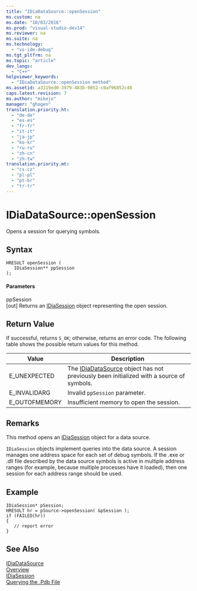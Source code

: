 ```yaml
---
title: "IDiaDataSource::openSession"
ms.custom: na
ms.date: "10/03/2016"
ms.prod: "visual-studio-dev14"
ms.reviewer: na
ms.suite: na
ms.technology: 
  - "vs-ide-debug"
ms.tgt_pltfrm: na
ms.topic: "article"
dev_langs: 
  - "C++"
helpviewer_keywords: 
  - "IDiaDataSource::openSession method"
ms.assetid: a3319ed0-3979-483b-9852-c0af96852c48
caps.latest.revision: 7
ms.author: "mikejo"
manager: "ghogen"
translation.priority.ht: 
  - "de-de"
  - "es-es"
  - "fr-fr"
  - "it-it"
  - "ja-jp"
  - "ko-kr"
  - "ru-ru"
  - "zh-cn"
  - "zh-tw"
translation.priority.mt: 
  - "cs-cz"
  - "pl-pl"
  - "pt-br"
  - "tr-tr"
---
```

# IDiaDataSource::openSession
Opens a session for querying symbols.  
  
## Syntax  
  
```cpp#  
HRESULT openSession (   
   IDiaSession** ppSession  
);  
```  
  
#### Parameters  
 ppSession  
 [out] Returns an [IDiaSession](../debugger/idiasession.md) object representing the open session.  
  
## Return Value  
 If successful, returns `S_OK`; otherwise, returns an error code. The following table shows the possible return values for this method.  
  
|Value|Description|  
|-----------|-----------------|  
|E_UNEXPECTED|The [IDiaDataSource](../debugger/idiadatasource.md) object has not previously been initialized with a source of symbols.|  
|E_INVALIDARG|Invalid `ppSession` parameter.|  
|E_OUTOFMEMORY|Insufficient memory to open the session.|  
  
## Remarks  
 This method opens an [IDiaSession](../debugger/idiasession.md) object for a data source.  
  
 `IDiaSession` objects implement queries into the data source. A session manages one address space for each set of debug symbols. If the .exe or .dll file described by the data source symbols is active in multiple address ranges (for example, because multiple processes have it loaded), then one session for each address range should be used.  
  
## Example  
  
```cpp#  
IDiaSession* pSession;  
HRESULT hr = pSource->openSession( &pSession );  
if (FAILED(hr))  
{  
   // report error  
}  
```  
  
## See Also  
 [IDiaDataSource](../debugger/idiadatasource.md)   
 [Overview](../debugger/overview--debug-interface-access-sdk-.md)   
 [IDiaSession](../debugger/idiasession.md)   
 [Querying the .Pdb File](../debugger/querying-the-.pdb-file.md)